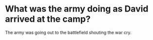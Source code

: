 # What was the army doing as David arrived at the camp?

The army was going out to the battlefield shouting the war cry.
